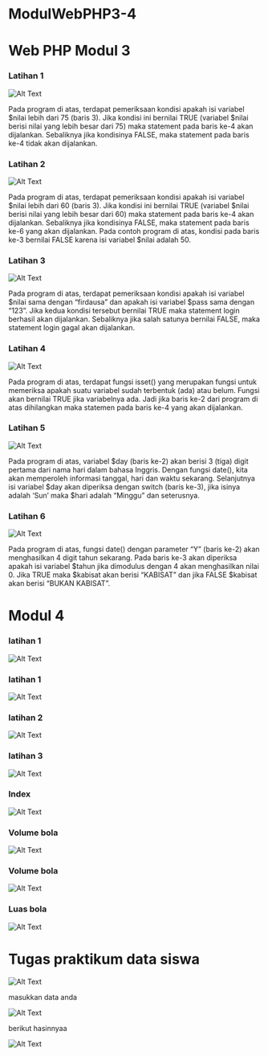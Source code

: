 # ModulWebPHP3-4

# Web PHP Modul 3

### Latihan 1 
![Alt Text](https://github.com/arfinadevi28/ModulWebPHP3-4/blob/master/modul3lat1.PNG)

Pada program di atas, terdapat pemeriksaan kondisi apakah isi variabel $nilai lebih dari
75 (baris 3). Jika kondisi ini bernilai TRUE (variabel $nilai berisi nilai yang lebih besar dari
75) maka statement pada baris ke-4 akan dijalankan. Sebaliknya jika kondisinya FALSE,
maka statement pada baris ke-4 tidak akan dijalankan.

### Latihan 2

![Alt Text](https://github.com/arfinadevi28/ModulWebPHP3-4/blob/master/modul3lat2.PNG)

Pada program di atas, terdapat pemeriksaan kondisi apakah isi variabel $nilai lebih dari
60 (baris 3). Jika kondisi ini bernilai TRUE (variabel $nilai berisi nilai yang lebih besar dari
60) maka statement pada baris ke-4 akan dijalankan. Sebaliknya jika kondisinya FALSE,
maka statement pada baris ke-6 yang akan dijalankan. Pada contoh program di atas,
kondisi pada baris ke-3 bernilai FALSE karena isi variabel $nilai adalah 50.

### Latihan 3
![Alt Text](https://github.com/arfinadevi28/ModulWebPHP3-4/blob/master/modul3lat3.PNG)

Pada program di atas, terdapat pemeriksaan kondisi apakah isi variabel $nilai sama
dengan “firdausa” dan apakah isi variabel $pass sama dengan “123”. Jika kedua kondisi
tersebut bernilai TRUE maka statement login berhasil akan dijalankan. Sebaliknya jika
salah satunya bernilai FALSE, maka statement login gagal akan dijalankan.

### Latihan 4
![Alt Text](https://github.com/arfinadevi28/ModulWebPHP3-4/blob/master/modul3lat4.PNG)

Pada program di atas, terdapat fungsi isset() yang merupakan fungsi untuk memeriksa
apakah suatu variabel sudah terbentuk (ada) atau belum. Fungsi akan bernilai TRUE jika
variabelnya ada. Jadi jika baris ke-2 dari program di atas dihilangkan maka statemen pada
baris ke-4 yang akan dijalankan.

### Latihan 5
![Alt Text](https://github.com/arfinadevi28/ModulWebPHP3-4/blob/master/modul3lat5.PNG)

Pada program di atas, variabel $day (baris ke-2) akan berisi 3 (tiga) digit pertama dari
nama hari dalam bahasa Inggris. Dengan fungsi date(), kita akan memperoleh informasi
tanggal, hari dan waktu sekarang. Selanjutnya isi variabel $day akan diperiksa dengan
switch (baris ke-3), jika isinya adalah ‘Sun’ maka $hari adalah “Minggu” dan seterusnya.

### Latihan 6
![Alt Text](https://github.com/arfinadevi28/ModulWebPHP3-4/blob/master/modul3lat6.PNG)

Pada program di atas, fungsi date() dengan parameter “Y” (baris ke-2) akan menghasilkan
4 digit tahun sekarang. Pada baris ke-3 akan diperiksa apakah isi variabel $tahun jika
dimodulus dengan 4 akan menghasilkan nilai 0. Jika TRUE maka $kabisat akan berisi
“KABISAT” dan jika FALSE $kabisat akan berisi “BUKAN KABISAT”.

# Modul 4 
### latihan 1
![Alt Text](https://github.com/arfinadevi28/ModulWebPHP3-4/blob/master/modul4lat1.PNG)
### latihan 1
![Alt Text](https://github.com/arfinadevi28/ModulWebPHP3-4/blob/master/modul4lat1.a)
### latihan 2
![Alt Text](https://github.com/arfinadevi28/ModulWebPHP3-4/blob/master/modul4lat2.PNG)
### latihan 3
![Alt Text](https://github.com/arfinadevi28/ModulWebPHP3-4/blob/master/modul4latihan3.PNG)
### Index
![Alt Text](https://github.com/arfinadevi28/ModulWebPHP3-4/blob/master/modul4index.PNG)
### Volume bola
![Alt Text](https://github.com/arfinadevi28/ModulWebPHP3-4/blob/master/modul4Volumeb.PNG)
### Volume bola
![Alt Text](https://github.com/arfinadevi28/ModulWebPHP3-4/blob/master/modul4volumebola.PNG)
### Luas bola
![Alt Text](https://github.com/arfinadevi28/ModulWebPHP3-4/blob/master/modul4Luasb.PNG)

# Tugas praktikum data siswa
![Alt Text](https://github.com/arfinadevi28/ModulWebPHP3-4/blob/master/01.PNG)

masukkan data anda

![Alt Text](https://github.com/arfinadevi28/ModulWebPHP3-4/blob/master/simpan.PNG)

berikut hasinnyaa

![Alt Text](https://github.com/arfinadevi28/ModulWebPHP3-4/blob/master/2.PNG)
